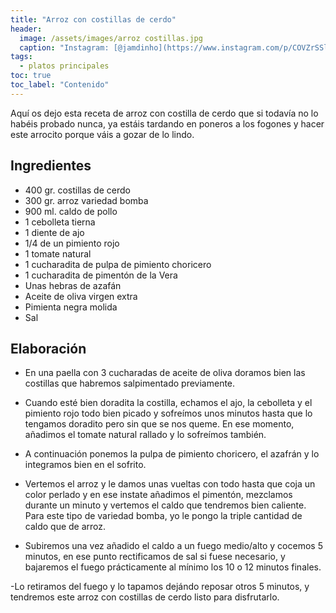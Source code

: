 ```yaml
---
title: "Arroz con costillas de cerdo"
header:
  image: /assets/images/arroz costillas.jpg
  caption: "Instagram: [@jamdinho](https://www.instagram.com/p/COVZrSSlt0U/)"
tags:
  - platos principales
toc: true
toc_label: "Contenido"
---
```


Aquí os dejo esta receta de arroz con costilla de cerdo que si todavía no lo habéis probado nunca, ya estáis tardando en poneros a los fogones y hacer este arrocito porque váis a gozar de lo lindo.


## Ingredientes

- 400 gr. costillas de cerdo
- 300 gr. arroz variedad bomba
- 900 ml. caldo de pollo
- 1 cebolleta tierna
- 1 diente de ajo
- 1/4 de un pimiento rojo
- 1 tomate natural
- 1 cucharadita de pulpa de pimiento choricero
- 1 cucharadita de pimentón de la Vera
- Unas hebras de azafán
- Aceite de oliva virgen extra
- Pimienta negra molida
- Sal 


## Elaboración

- En una paella con 3 cucharadas de aceite de oliva doramos bien las costillas que habremos salpimentado previamente.

- Cuando esté bien doradita la costilla, echamos el ajo, la cebolleta y el pimiento rojo todo bien picado y sofreímos unos minutos hasta que lo tengamos doradito pero sin que se nos queme. En ese momento, añadimos el tomate natural rallado y lo sofreímos también.

- A continuación ponemos la pulpa de pimiento choricero, el azafrán y lo integramos bien en el sofrito.

- Vertemos el arroz y le damos unas vueltas con todo hasta que coja un color perlado y en ese instate añadimos el pimentón, mezclamos durante un minuto y vertemos el caldo que tendremos bien caliente. Para este tipo de variedad bomba, yo le pongo la triple cantidad de caldo que de arroz.

- Subiremos una vez añadido el caldo a un fuego medio/alto y cocemos 5 minutos, en ese punto rectificamos de sal si fuese necesario, y bajaremos el fuego prácticamente al mínimo los 10 o 12 minutos finales. 

-Lo retiramos del fuego y lo tapamos dejándo reposar otros 5 minutos, y tendremos este arroz con costillas de cerdo listo para disfrutarlo.

